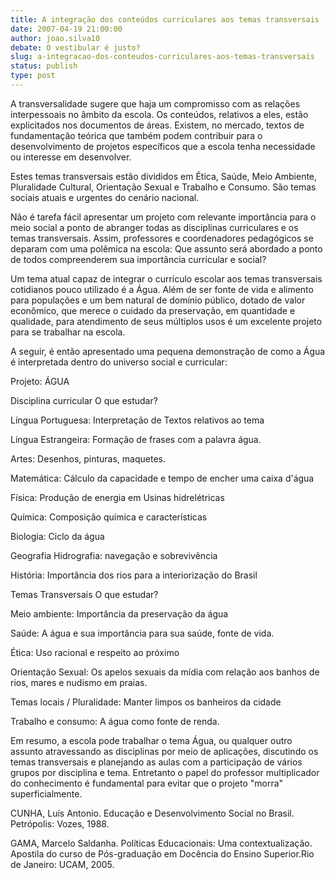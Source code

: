 ```yaml
---
title: A integração dos conteúdos curriculares aos temas transversais
date: 2007-04-19 21:00:00
author: joao.silva10
debate: O vestibular é justo?
slug: a-integracao-dos-conteudos-curriculares-aos-temas-transversais
status: publish 
type: post
---
```


A transversalidade sugere que haja um compromisso com as relações interpessoais no âmbito da escola. Os conteúdos, relativos a eles, estão explicitados nos documentos de áreas. Existem, no mercado, textos de fundamentação teórica que também podem contribuir para o desenvolvimento de projetos específicos que a escola tenha necessidade ou interesse em desenvolver.   

 Estes temas transversais estão divididos em Ética, Saúde, Meio Ambiente, Pluralidade Cultural, Orientação Sexual e Trabalho e Consumo. São temas sociais atuais e urgentes do cenário nacional.   

 Não é tarefa fácil apresentar um projeto com relevante importância para o meio social a ponto de abranger todas as disciplinas curriculares e os temas transversais. Assim, professores e coordenadores pedagógicos se deparam com uma polêmica na escola: Que assunto será abordado a ponto de todos compreenderem sua importância curricular e social?   

 Um tema atual capaz de integrar o currículo escolar aos temas transversais cotidianos pouco utilizado é a Água. Além de ser fonte de vida e alimento para populações e um bem natural de domínio público, dotado de valor econômico, que merece o cuidado da preservação, em quantidade e qualidade, para atendimento de seus múltiplos usos é um excelente projeto para se trabalhar na escola.   

 A seguir, é então apresentado uma pequena demonstração de como a Água é interpretada dentro do universo social e curricular:   

 Projeto: ÁGUA   

 Disciplina curricular O que estudar?   

 Língua Portuguesa: Interpretação de Textos relativos ao tema   

 Língua Estrangeira: Formação de frases com a palavra água.   

 Artes: Desenhos, pinturas, maquetes.   

 Matemática: Cálculo da capacidade e tempo de encher uma caixa d'água   

 Física: Produção de energia em Usinas hidrelétricas   

 Química: Composição química e características   

 Biologia: Ciclo da água   

 Geografia Hidrografia: navegação e sobrevivência   

 História: Importância dos rios para a interiorização do Brasil   

 Temas Transversais O que estudar?   

 Meio ambiente: Importância da preservação da água   

 Saúde: A água e sua importância para sua saúde, fonte de vida.   

 Ética: Uso racional e respeito ao próximo   

 Orientação Sexual: Os apelos sexuais da mídia com relação aos banhos de rios, mares e nudismo em praias.   

 Temas locais / Pluralidade: Manter limpos os banheiros da cidade   

 Trabalho e consumo: A água como fonte de renda.   

 Em resumo, a escola pode trabalhar o tema Água, ou qualquer outro assunto atravessando as disciplinas por meio de aplicações, discutindo os temas transversais e planejando as aulas com a participação de vários grupos por disciplina e tema. Entretanto o papel do professor multiplicador do conhecimento é fundamental para evitar que o projeto "morra" superficialmente.   

  

CUNHA, Luís Antonio. Educação e Desenvolvimento Social no Brasil. Petrópolis: Vozes, 1988.   

 GAMA, Marcelo Saldanha. Políticas Educacionais: Uma contextualização. Apostila do curso de Pós-graduação em Docência do Ensino Superior.Rio de Janeiro: UCAM, 2005.   


